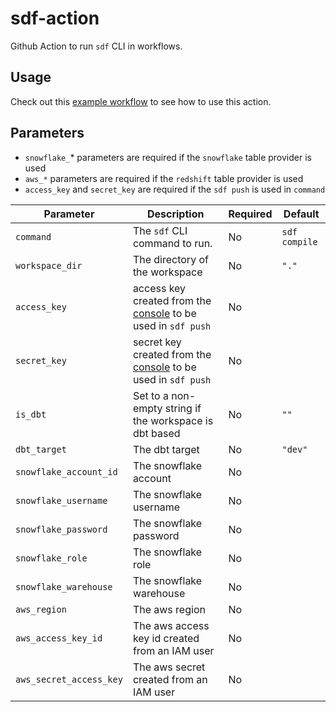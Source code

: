 # sdf-action
Github Action to run `sdf` CLI in workflows.

## Usage
Check out this [example workflow](./.github/workflows/examples.yml) to see how to use this action.

## Parameters

* `snowflake_`* parameters are required if the `snowflake` table provider is used
* `aws_*` parameters are required if the `redshift` table provider is used
* `access_key` and `secret_key` are required if the `sdf push` is used in `command`

| Parameter | Description | Required | Default |
| --- | --- | --- | --- |
| `command` | The `sdf` CLI command to run. | No | `sdf compile`
| `workspace_dir` | The directory of the workspace  | No | `"."` |
| `access_key` | access key created from the [console](https://console.sdf.com/catalog/settings/general) to be used in `sdf push`  | No | |
| `secret_key` | secret key created from the [console](https://console.sdf.com/catalog/settings/general) to be used in `sdf push` | No | |
| `is_dbt` | Set to a non-empty string if the workspace is dbt based | No | `""` | |
| `dbt_target` | The dbt target | No | `"dev"` |
| `snowflake_account_id` | The snowflake account | No | | 
| `snowflake_username` | The snowflake username | No | |
| `snowflake_password` | The snowflake password | No | |
| `snowflake_role` | The snowflake role | No | |
| `snowflake_warehouse` | The snowflake warehouse | No | |
| `aws_region` | The aws region | No | |
| `aws_access_key_id` | The aws access key id created from an IAM user | No | |
| `aws_secret_access_key` | The aws secret created from an IAM user | No | |
